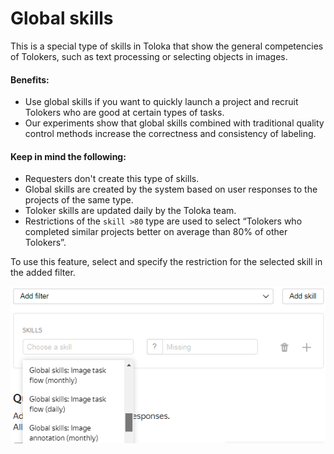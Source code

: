 # Global skills

This is a special type of skills in Toloka that show the general competencies of Tolokers, such as text processing or selecting objects in images.

#### Benefits:

- Use global skills if you want to quickly launch a project and recruit Tolokers who are good at certain types of tasks.
- Our experiments show that global skills combined with traditional quality control methods increase the correctness and consistency of labeling.

#### Keep in mind the following:

- Requesters don't create this type of skills.
- Global skills are created by the system based on user responses to the projects of the same type.
- Toloker skills are updated daily by the Toloka team.
- Restrictions of the `skill >80` type are used to select “Tolokers who completed similar projects better on average than 80% of other Tolokers”.

To use this feature, select  and specify the restriction for the selected skill in the added filter.

![](../_images/cross-project-skills/cross-project-skills.png)
